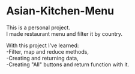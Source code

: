# Asian-Kitchen-Menu

This is a personal project.   
I made restaurant menu and filter it by country.  


With this project I've learned:  
-Filter, map and reduce methods,  
-Creating and returning data,  
-Creating "All" buttons and return function with it.  
